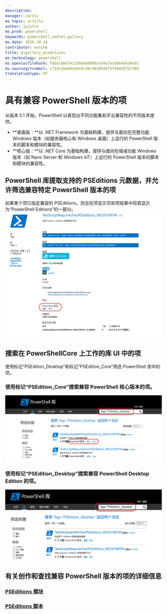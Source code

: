 ```yaml
---
description: 
manager: carolz
ms.topic: article
author: jpjofre
ms.prod: powershell
keywords: powershell,cmdlet,gallery
ms.date: 2016-10-14
contributor: manikb
title: psgallery_pseditions
ms.technology: powershell
ms.openlocfilehash: fddac6b6741150a0d809dc434a7a14b646434e01
ms.sourcegitcommit: c732e3ee6d2e0e9cd8c40105d6fbfd4d207b730d
translationtype: HT
---
```

# <a name="items-with-compatible-powershell-editions"></a>具有兼容 PowerShell 版本的项
从版本 5.1 开始，PowerShell 以表现出不同功能集和平台兼容性的不同版本提供。

- **桌面版：**以 .NET Framework 为基础构建，提供与面向在完整功能 Windows 版本（如服务器核心和 Windows 桌面）上运行的 PowerShell 版本的脚本和模块的兼容性。
- **核心版：**以 .NET Core 为基础构建，提供与面向在缩减功能 Windows 版本（如 Nano Server 和 Windows IoT）上运行的 PowerShell 版本的脚本和模块的兼容性。

## <a name="powershell-gallery-extracts-supported-pseditions-metadata-and-allows-you-to-filters-the-items-compatible-for-specific-powershell-editions"></a>PowerShell 库提取支持的 PSEditions 元数据，并允许筛选兼容特定 PowerShell 版本的项

如果某个项已指定兼容的 PSEditions，则会在项显示页和项结果中将其显示为“PowerShell Editions”的一部分。
![具有 PSEditions 的项显示页](Images/ItemDisplayPageWithPSEditions.PNG)

## <a name="search-for-items-in-the-gallery-ui-which-works-on-powershellcore"></a>搜索在 PowerShellCore 上工作的库 UI 中的项
使用标记“PSEdition_Desktop”和标记“PSEdition_Core”筛选 PowerShell 库中的项。

### <a name="use-tagspseditioncore-to-search-items-compatible-with-powershell-core-edition"></a>使用标记“PSEdition_Core”搜索兼容 PowerShell 核心版本的项。
![在结果中搜索兼容 Core PSEdition 的项](Images/SearchResultsWithPSEditions.PNG)

### <a name="use-tagspseditiondesktop-to-search-items-compatible-with-powershell-desktop-edition"></a>使用标记“PSEdition_Desktop”搜索兼容 PowerShell Desktop Edition 的项。
![在结果中搜索兼容 Desktop PSEdition 的项](Images/SearchResultsWithPSEdition_Desktop.PNG)

## <a name="more-details-on-authoring-and-finding-the-items-with-compatible-powershell-editions"></a>有关创作和查找兼容 PowerShell 版本的项的详细信息
### <a name="modules-with-pseditionspsgetmodulemodulewithpseditionsupportmd"></a>[PSEditions 模块](../psget/module/modulewithpseditionsupport.md)
### <a name="scripts-with-pseditionspsgetscriptscriptwithpseditionsupportmd"></a>[PSEditions 脚本](../psget/script/scriptwithpseditionsupport.md)

